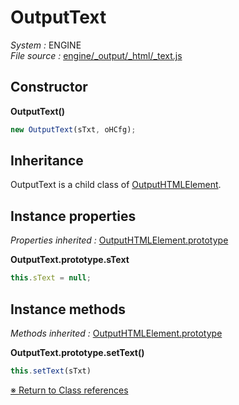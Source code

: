 # OutputText
_System :_ ENGINE  
_File source :_ [engine/_output/_html/_text.js](https://github.com/de-sign/DBZ-Versus/blob/master/src/assets/js/engine/_output/_html/_text.js)

## Constructor
**OutputText()**
```javascript
new OutputText(sTxt, oHCfg);
```
## Inheritance
OutputText is a child class of [OutputHTMLElement](OutputHTMLElement.md).

## Instance properties
_Properties inherited :_ [OutputHTMLElement.prototype](OutputHTMLElement.md#instance-properties)

**OutputText.prototype.sText**
```javascript
this.sText = null;
```

## Instance methods
_Methods inherited :_ [OutputHTMLElement.prototype](OutputHTMLElement.md#instance-methods) 

**OutputText.prototype.setText()**
```javascript
this.setText(sTxt)
```

<link rel="stylesheet" href="../_doc.css" />

[&#8251; Return to Class references](References.md)